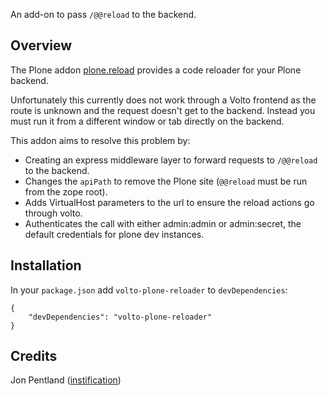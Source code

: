 An add-on to pass `/@@reload` to the backend.

## Overview

The Plone addon [plone.reload](https://pypi.org/project/plone.reload/) provides a code reloader for your Plone backend.

Unfortunately this currently does not work through a Volto frontend as the route is unknown and the request doesn't get to the backend. Instead you must run it from a different window or tab directly on the backend.

This addon aims to resolve this problem by:

 - Creating an express middleware layer to forward requests to `/@@reload` to the backend.
 - Changes the `apiPath` to remove the Plone site (`@@reload` must be run from the zope root).
 - Adds VirtualHost parameters to the url to ensure the reload actions go through volto.
 - Authenticates the call with either admin:admin or admin:secret, the default credentials for plone dev instances.

## Installation

In your `package.json` add `volto-plone-reloader` to `devDependencies`:

```
{
    "devDependencies": "volto-plone-reloader"
}
```

## Credits

Jon Pentland ([instification](https://github.com/instification))
